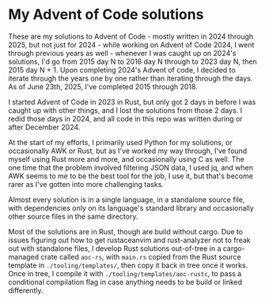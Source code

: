 <!--
SPDX-FileCopyrightText: 2024 Eli Array Minkoff

SPDX-License-Identifier: 0BSD
-->

# My Advent of Code solutions

These are my solutions to Advent of Code - mostly written in 2024 through 2025, but not just for 2024 - while working on Advent of Code 2024, I went through previous years as well - whenever I was caught up on 2024's solutions, I'd go from 2015 day N to 2016 day N through to 2023 day N, then 2015 day N + 1. Upon completing 2024's Advent of code, I decided to iterate through the years one by one rather than iterating through the days. As of June 23th, 2025, I've completed 2015 through 2018.

I started Advent of Code in 2023 in Rust, but only got 2 days in before I was caught up with other things, and I lost the solutions from those 2 days. I redid those days in 2024, and all code in this repo was written during or after December 2024.

At the start of my efforts, I primarily used Python for my solutions, or occasionally AWK or Rust, but as I've worked my way through, I've found myself using Rust more and more, and occasionally using C as well. The one time that the problem involved filtering JSON data, I used jq, and when AWK seems to me to be the best tool for the job, I use it, but that's become rarer as I've gotten into more challenging tasks.

Almost every solution is in a single language, in a standalone source file, with dependencies only on its language's standard library and occasionally other source files in the same directory.

Most of the solutions are in Rust, though are build without cargo.
Due to issues figuring out how to get rustaceanvim and rust-analyzer not to freak out with standalone files, I develop Rust solutions out-of-tree in a cargo-managed crate called `aoc-rs`, with `main.rs` copied from the Rust source template in `./tooling/templates/`, then copy it back in tree once it works. Once in tree, I compile it with `./tooling/templates/aoc-rustc`, to pass a conditional compilation flag in case anything needs to be build or linked differently.
